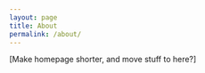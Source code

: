 ```yaml
---
layout: page
title: About
permalink: /about/
---
```


[Make homepage shorter, and move stuff to here?]